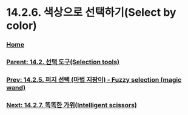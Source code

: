 # 14.2.6. 색상으로 선택하기(Select by color)

### [Home](./00-home.md)
### [Parent: 14.2. 선택 도구(Selection tools)](./14-02-00-selection-tools.md)
### [Prev: 14.2.5. 퍼지 선택 (마법 지팡이) - Fuzzy selection (magic wand)](./14-02-05-fuzzy-selection-magic-wand.md)
### [Next: 14.2.7. 똑똑한 가위(Intelligent scissors)](./14-02-07-intelligent-scissors.md)
